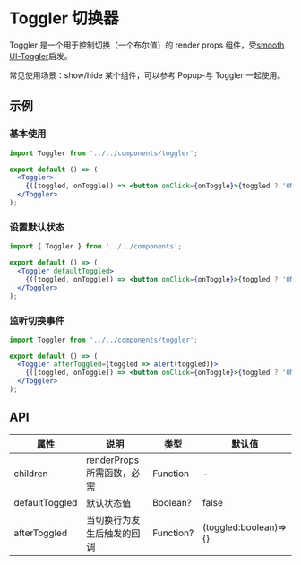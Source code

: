 # Toggler 切换器

Toggler 是一个用于控制切换（一个布尔值）的 render props 组件，受[smooth UI-Toggler](https://smooth-ui.smooth-code.com/docs-utilities-toggler)启发。

常见使用场景：show/hide 某个组件，可以参考 Popup-与 Toggler 一起使用。

## 示例

### 基本使用

```jsx
import Toggler from '../../components/toggler';

export default () => (
  <Toggler>
    {([toggled, onToggle]) => <button onClick={onToggle}>{toggled ? 'ON' : 'OFF'}</button>}
  </Toggler>
);
```

### 设置默认状态

```jsx
import { Toggler } from '../../components';

export default () => (
  <Toggler defaultToggled>
    {([toggled, onToggle]) => <button onClick={onToggle}>{toggled ? 'ON' : 'OFF'}</button>}
  </Toggler>
);
```

### 监听切换事件

```jsx
import Toggler from '../../components/toggler';

export default () => (
  <Toggler afterToggled={toggled => alert(toggled)}>
    {([toggled, onToggle]) => <button onClick={onToggle}>{toggled ? 'ON' : 'OFF'}</button>}
  </Toggler>
);
```

## API

| 属性           | 说明                       | 类型      | 默认值                |
| -------------- | -------------------------- | --------- | --------------------- |
| children       | renderProps 所需函数，必需 | Function  | -                     |
| defaultToggled | 默认状态值                 | Boolean?  | false                 |
| afterToggled   | 当切换行为发生后触发的回调 | Function? | (toggled:boolean)=>{} |
